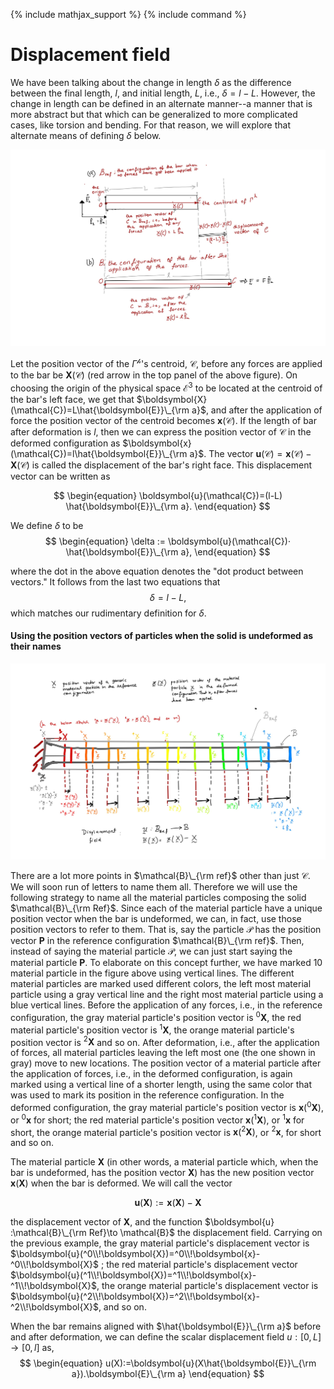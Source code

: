 {% include mathjax_support %}
{% include command %}

# Displacement field

We have been talking about the change in length $\delta$ as the difference between the final length, $l$, and initial length, $L$, i.e., $\delta=l-L$. However, the change in length can be defined in an alternate manner--a manner that is more abstract but that which can be generalized to more complicated cases, like torsion and bending. For that reason, we will explore that alternate means of defining $\delta$ below. 


![](ClassNotes-7.jpg)

Let the position vector of the $\Gamma^{\mathscr{h}}$'s centroid, $\mathcal{C}$, before any forces are applied to the bar be $\boldsymbol{X}(\mathcal{C})$ (red arrow in the top panel of the above figure). On choosing the origin of the physical space $\mathcal{E}^3$ to be located at the centroid of the bar's left face, we get that $\boldsymbol{X}(\mathcal{C})=L\hat{\boldsymbol{E}}\_{\rm a}$, and after the application of force the position vector of the centroid becomes $\boldsymbol{x}(\mathcal{C})$. If the length of bar after deformation is $l$, then we can express the position vector of $\mathcal{C}$ in the deformed configuration as $\boldsymbol{x}(\mathcal{C})=l\hat{\boldsymbol{E}}\_{\rm a}$. The vector $\boldsymbol{u}(\mathcal{C})=\boldsymbol{x}(\mathcal{C})-\boldsymbol{X}(\mathcal{C})$ is called the displacement of the bar's right face. This displacement vector can be written as

$$
\begin{equation}
\boldsymbol{u}(\mathcal{C})=(l-L) \hat{\boldsymbol{E}}\_{\rm a}.
\end{equation}
$$

We define $\delta$ to be
$$
\begin{equation}
\delta := \boldsymbol{u}(\mathcal{C})⋅ \hat{\boldsymbol{E}}\_{\rm a},
\end{equation}
$$

where the dot in the above equation denotes the "dot product between vectors." It follows from the last two equations that
$$
\begin{equation}
\delta = l-L,
\end{equation}
$$ 
which matches our rudimentary definition for $\delta$. 

#### Using the position vectors of particles when the solid is undeformed as their names


![](ClassNotes-8.jpg) 


There are a lot more points in $\mathcal{B}\_{\rm ref}$ other than just $\mathcal{C}$. We will soon run of letters to name them all. Therefore we will use the following strategy to name all the material particles composing the solid $\mathcal{B}\_{\rm Ref}$. Since each of the material
 particle  have a unique position vector when the bar is undeformed, we can, in fact, use those position vectors to refer to them. That is, say the particle $\mathcal{P}$ has the position vector $\boldsymbol{P}$ in the reference configuration $\mathcal{B}\_{\rm ref}$. Then, instead of saying the material particle $\mathcal{P}$, we can just start saying the material particle $\boldsymbol{P}$. To elaborate on this concept further, we have marked 10 material particle in the figure above using vertical lines. The different material particles are marked used different colors, the left most material particle using a gray vertical line and the right most material particle using a blue vertical lines. Before the application of any forces, i.e., in the reference configuration, the gray material particle's position vector is $^0\boldsymbol{X}$, the red material particle's position vector is $^1\boldsymbol{X}$, the orange material particle's position vector is $^2\boldsymbol{X}$ and so on. After deformation, i.e., after the application of forces,  all material particles leaving the left most one (the one shown in gray) move to new locations. The  position vector of a material particle 
  after the application of forces, i.e., in the deformed configuration, is again marked  using a vertical line of a shorter length, using the same color that was used to mark its position in the reference configuration. In the deformed configuration, the gray material particle's position vector is $\boldsymbol{x}(^0\boldsymbol{X})$, or $^0\boldsymbol{x}$ for short;  the red material particle's position vector $\boldsymbol{x}(^1\boldsymbol{X})$, or $^1\boldsymbol{x}$ for short, the orange material particle's position vector is $\boldsymbol{x}(^2\boldsymbol{X})$, or $^2\boldsymbol{x}$, for short and so on.


The material particle $\boldsymbol{X}$ (in other words, a material particle which, when the bar is undeformed, has the position vector $\boldsymbol{X}$) has the new position vector $\boldsymbol{x}(\boldsymbol{X})$ when the bar is deformed. We will call the vector 

$$
\begin{equation}
\boldsymbol{u}(\boldsymbol{X}):=\boldsymbol{x}(\boldsymbol{X})-\boldsymbol{X}
\end{equation}
$$

the displacement vector of $\boldsymbol{X}$, and the function $\boldsymbol{u} :\mathcal{B}\_{\rm Ref}\to \mathcal{B}$ the displacement field. Carrying on the previous example, the gray material particle's displacement vector is $\boldsymbol{u}(^0\\!\boldsymbol{X})=^0\\!\boldsymbol{x}- ^0\\!\boldsymbol{X}$ ;  the red material particle's displacement vector $\boldsymbol{u}(^1\\!\boldsymbol{X})=^1\\!\boldsymbol{x}-^1\\!\boldsymbol{X}$, the orange material particle's displacement vector is $\boldsymbol{u}(^2\\!\boldsymbol{X})=^2\\!\boldsymbol{x}-^2\\!\boldsymbol{X}$, and so on.

When the bar remains aligned with $\hat{\boldsymbol{E}}\_{\rm a}$ before and after deformation, we can define the scalar displacement field $u:[0,L]\to [0,l]$ as,
$$
\begin{equation}
u(X):=\boldsymbol{u}(X\hat{\boldsymbol{E}}\_{\rm a}).\boldsymbol{E}\_{\rm a}
\end{equation}
$$




<!-- 
is called the bar's change in length (length change
). When $\delta>0$ we say that the bar has been stretched, and $\delta$ is called extension, and when  $\delta<0$ we say that the bar has been compressed, and $\delta$ is called compression.


As we can see from the above discussion the 
\begin{equation}
\delta=
\end{equation}

!


 -->